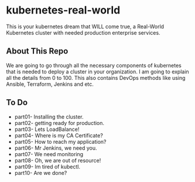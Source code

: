 # kubernetes-real-world
This is your kubernetes dream that WILL come true, a Real-World Kubernetes cluster with needed production enterprise services.

## About This Repo
We are going to go through all the necessary components of kubernetes that is needed to deploy a cluster in your organization.
I am going to explain all the details from 0 to 100.
This also contains DevOps methods like using Ansible, Terraform, Jenkins and etc.

## To Do
- part01- Installing the cluster.
- part02- getting ready for production.
- part03- Lets LoadBalance!
- part04- Where is my CA Certificate?
- part05- How to reach my application?
- part06- Mr Jenkins, we need you.
- part07- We need monitoring
- part08- Oh, we are out of resource!
- part09- Im tired of kubectl.
- part10- Are we done?
